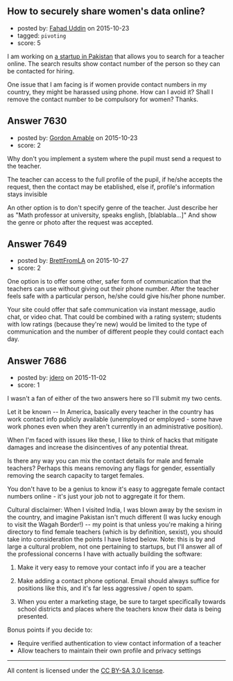 ## How to securely share women's data online?

- posted by: [Fahad Uddin](https://stackexchange.com/users/160083/fahad-uddin) on 2015-10-23
- tagged: `pivoting`
- score: 5

<p>I am working on <a href="http://www.inspuratesystems.com/tuitionteacher/search.php">a startup in Pakistan</a> that allows you to search for a teacher online. The search results show contact number of the person so they can be contacted for hiring.</p>

<p>One issue that I am facing is if women provide contact numbers in my country, they might be harassed using phone. How can I avoid it? Shall I remove the contact number to be compulsory for women? Thanks.</p>



## Answer 7630

- posted by: [Gordon Amable](https://stackexchange.com/users/7114347/gordon-amable) on 2015-10-23
- score: 2

<p>Why don't you implement a system where the pupil must send a request to the teacher.</p>

<p>The teacher can access to the full profile of the pupil, if he/she accepts the request, then the contact may be etablished, else if, profile's information stays invisible</p>

<p>An other option is to don't specify genre of the teacher. Just describe her as "Math professor at university, speaks english, [blablabla...]"
And show the genre or photo after the request was accepted.</p>



## Answer 7649

- posted by: [BrettFromLA](https://stackexchange.com/users/2813127/brettfromla) on 2015-10-27
- score: 2

<p>One option is to offer some other, safer form of communication that the teachers can use without giving out their phone number. After the teacher feels safe with a particular person, he/she could give his/her phone number.</p>

<p>Your site could offer that safe communication via instant message, audio chat, or video chat. That could be combined with a rating system; students with low ratings (because they're new) would be limited to the type of communication and the number of different people they could contact each day.</p>



## Answer 7686

- posted by: [jdero](https://stackexchange.com/users/1972448/jdero) on 2015-11-02
- score: 1

<p>I wasn't a fan of either of the two answers here so I'll submit my two cents.</p>

<p>Let it be known -- In America, basically every teacher in the country has work contact info publicly available (unemployed or employed - some have work phones even when they aren't currently in an administrative position). </p>

<p>When I'm faced with issues like these, I like to think of hacks that mitigate damages and increase the disincentives of any potential threat.</p>

<p>Is there any way you can mix the contact details for male and female teachers? Perhaps this means removing any flags for gender, essentially removing the search capacity to target females.</p>

<p>You don't have to be a genius to know it's easy to aggregate female contact numbers online - it's just your job not to aggregate it for them.</p>

<p>Cultural disclaimer: When I visited India, I was blown away by the sexism in the country, and imagine Pakistan isn't much different (I was lucky enough to visit the Wagah Border!) -- my point is that unless you're making a hiring directory to find female teachers (which is by definition, sexist), you should take into consideration the points I have listed below. Note: this is by and large a cultural problem, not one pertaining to startups, but I'll answer all of the professional concerns I have with actually building the software:</p>

<ol>
<li><p>Make it very easy to remove your contact info if you are a teacher</p></li>
<li><p>Make adding a contact phone optional. Email should always suffice for positions like this, and it's far less aggressive / open to spam.</p></li>
<li><p>When you enter a marketing stage, be sure to target specifically towards school districts and places where the teachers know their data is being presented. </p></li>
</ol>

<p>Bonus points if you decide to:</p>

<ul>
<li>Require verified authentication to view contact information of a teacher</li>
<li>Allow teachers to maintain their own profile and privacy settings</li>
</ul>




---

All content is licensed under the [CC BY-SA 3.0 license](https://creativecommons.org/licenses/by-sa/3.0/).
